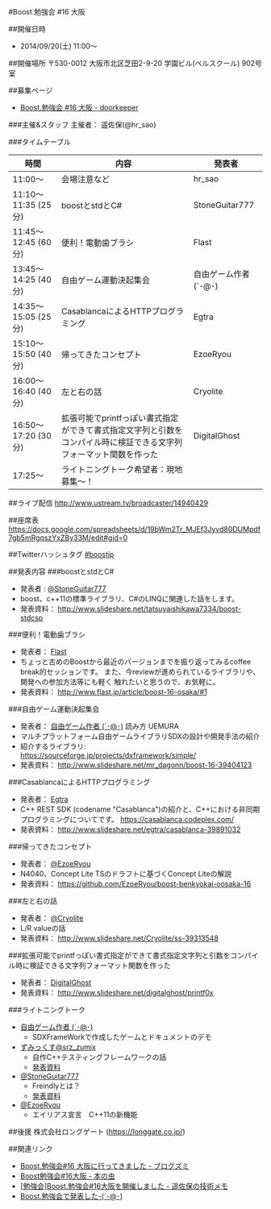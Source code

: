 #Boost.勉強会 #16 大阪

##開催日時
- 2014/09/20(土) 11:00～


##開催場所
〒530-0012 大阪市北区芝田2-9-20 学園ビル(ベルスクール) 902号室


##募集ページ
- [Boost.勉強会 #16 大阪 - doorkeeper](http://osakaboostjp.doorkeeper.jp/events/14150)


###主催&スタッフ
主催者： 遥佐保(@hr_sao)


###タイムテーブル

| 時間 | 内容 | 発表者 |
|---------------------|------------------------------------|------------------------|
| 11:00〜             | 会場注意など                       | hr_sao                 |
| 11:10～11:35 (25分) | boostとstdとC#                     | StoneGuitar777         |
| 11:45～12:45 (60分) | 便利！電動歯ブラシ                 | Flast                  |
| 13:45～14:25 (40分) | 自由ゲーム運動決起集会             | 自由ゲーム作者 (´･@･) |
| 14:35～15:05 (25分) | CasablancaによるHTTPプログラミング | Egtra                  |
| 15:10～15:50 (40分) | 帰ってきたコンセプト               | EzoeRyou               |
| 16:00～16:40 (40分) | 左と右の話                         | Cryolite               |
| 16:50～17:20 (30分) | 拡張可能でprintfっぽい書式指定ができて書式指定文字列と引数をコンパイル時に検証できる文字列フォーマット関数を作った | DigitalGhost |
| 17:25～             | ライトニングトーク希望者：現地募集～！ |


##ライブ配信
<http://www.ustream.tv/broadcaster/14940429>


##座席表
<https://docs.google.com/spreadsheets/d/19bWm2Tr_MJEf3Jyvd80DUMpdf7gb5mRgqszYxZBy33M/edit#gid=0>


##Twitterハッシュタグ
[#boostjp](http://twitter.com/search?q=%23boostjp)


##発表内容
###boostとstdとC#
- 発表者 : [@StoneGuitar777](https://twitter.com/StoneGuitar777)
- boost、c++11の標準ライブラリ、C#のLINQに関連した話をします。
- 発表資料： <http://www.slideshare.net/tatsuyaishikawa7334/boost-stdcsp>


###便利！電動歯ブラシ
- 発表者： [Flast](http://www.flast.jp/)
- ちょっと古めのBoostから最近のバージョンまでを振り返ってみるcoffee break的セッションです。 また、今reviewが進められているライブラリや、開発への参加方法等にも軽く 触れたいと思うので、お気軽に。
- 発表資料： <http://www.flast.jp/article/boost-16-osaka/#1>


###自由ゲーム運動決起集会
- 発表者： [自由ゲーム作者 (´･@･)](http://tacoika.blog87.fc2.com/) 読み方 UEMURA
- マルチプラットフォーム自由ゲームライブラリSDXの設計や開発手法の紹介
- 紹介するライブラリ: <https://sourceforge.jp/projects/dxframework/simple/>
- 発表資料： <http://www.slideshare.net/mr_dagonn/boost-16-39404123>


###CasablancaによるHTTPプログラミング
- 発表者： [Egtra](http://dev.activebasic.com/egtra/)
- C++ REST SDK (codename "Casablanca")の紹介と、C++における非同期プログラミングについてです。 <https://casablanca.codeplex.com/>
- 発表資料： <http://www.slideshare.net/egtra/casablanca-39891032>


###帰ってきたコンセプト
- 発表者： [@EzoeRyou](https://twitter.com/EzoeRyou)
- N4040、Concept Lite TSのドラフトに基づくConcept Liteの解説
- 発表資料： <https://github.com/EzoeRyou/boost-benkyokai-oosaka-16>


###左と右の話
- 発表者： [@Cryolite](https://twitter.com/Cryolite)
- L/R valueの話
- 発表資料： <http://www.slideshare.net/Cryolite/ss-39313548>


###拡張可能でprintfっぽい書式指定ができて書式指定文字列と引数をコンパイル時に検証できる文字列フォーマット関数を作った
- 発表者： [DigitalGhost](https://twitter.com/decimalbloat)
- 発表資料： <http://www.slideshare.net/digitalghost/printf0x>


###ライトニングトーク
- [自由ゲーム作者 (´･@･)](http://tacoika.blog87.fc2.com/)
    - SDXFrameWorkで作成したゲームとドキュメントのデモ
- [ずみっくす@srz_zumix](https://twitter.com/srz_zumix)
    - 自作C++テスティングフレームワークの話
    - [発表資料](http://srz-zumix.github.io/slide/iuwandbox/#/)
- [@StoneGuitar777](https://twitter.com/StoneGuitar777)
    - Freindlyとは？
    - [発表資料](http://www.slideshare.net/tatsuyaishikawa7334/boost-stdcsp)
- [@EzoeRyou](https://twitter.com/EzoeRyou)
    - エイリアス宣言　C++11の新機能


##後援
株式会社ロングゲート (https://longgate.co.jp/)


##関連リンク
- [Boost.勉強会#16 大阪に行ってきました - ブログズミ](http://srz-zumix.blogspot.jp/2014/09/boost16.html)
- [Boost勉強会#16大阪 - 本の虫](http://cpplover.blogspot.jp/2014/09/boost16.html)
- [[勉強会]Boost.勉強会#16大阪を開催しました - 遥佐保の技術メモ](http://blog.livedoor.jp/haruka_sao/archives/52081460.html)
- [Boost.勉強会で発表した-(´･@･)](http://qiita.com/mrdagon/items/e54223f3895f281a6beb)


